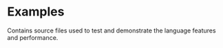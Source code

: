 # Examples

Contains source files used to test and demonstrate the language features and
performance.
